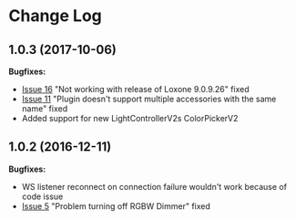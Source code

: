 # Change Log

## 1.0.3 (2017-10-06)

**Bugfixes:**

- [Issue 16](https://github.com/Sroose/homebridge-loxone-ws/issues/16) "Not working with release of Loxone 9.0.9.26" fixed
- [Issue 11](https://github.com/Sroose/homebridge-loxone-ws/issues/11) "Plugin doesn't support multiple accessories with the same name" fixed
- Added support for new LightControllerV2s ColorPickerV2


## 1.0.2 (2016-12-11)

**Bugfixes:**

- WS listener reconnect on connection failure wouldn't work because of code issue
- [Issue 5](https://github.com/Sroose/homebridge-loxone-ws/issues/5) "Problem turning off RGBW Dimmer" fixed
